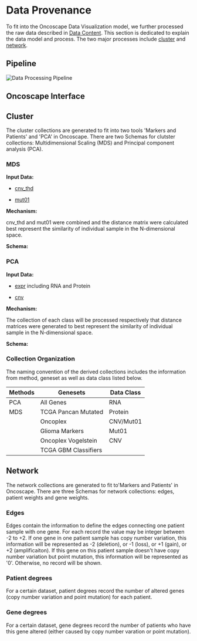 
# Data Provenance

To fit into the Oncoscape Data Visualization model, we further processed the raw data described in <a href='#data-content'>Data Content</a>. This section is dedicated to explain the data model and process. The two major processes include <a href='#cluster'>cluster</a> and <a href='#network'>network</a>.

## Pipeline

![Data Processing Pipeline](/images/datapipeline2.png)

## Oncoscape Interface

## Cluster

The cluster collections are generated to fit into two tools 'Markers and Patients' and 'PCA' in Oncoscape. There are two Schemas for clutster collections: Multidimensional Scaling (MDS) and Principal component analysis (PCA).

### MDS


**Input Data:**

- <a href='#data-type7'>cnv_thd</a>

- <a href='#data-type7'>mut01</a>


**Mechanism:**

cnv_thd and mut01 were combined and the distance matrix were calculated best represent the similarity of individual sample in the N-dimensional space.


**Schema:**

### PCA


**Input Data:**

- <a href='#data-type7'>expr</a> including RNA and Protein

- <a href='#data-type7'>cnv</a>


**Mechanism:**

The collection of each class will be processed respectively that distance matrices were generated to best represent the similarity of individual sample in the N-dimensional space.


**Schema:**

### Collection Organization

The naming convention of the derived collections includes the information from method, geneset as well as data class listed below.

Methods | Genesets | Data Class
--------- | ----------- | -----------
PCA | All Genes | RNA
MDS | TCGA Pancan Mutated | Protein
    | Oncoplex | CNV/Mut01
    | Glioma Markers | Mut01
    | Oncoplex Vogelstein | CNV
    | TCGA GBM Classifiers |    

## Network

The network collections are generated to fit to'Markers and Patients' in Oncoscape. There are three Schemas for network collections: edges, patient weights and gene weights.

### Edges

Edges contain the information to define the edges connecting one patient sample with one gene. For each record the value may be integer between -2 to +2. If one gene in one patient sample has copy number variation, this information will be represented as -2 (deletion), or -1 (loss), or +1 (gain), or +2 (amplificaiton). If this gene on this patient sample doesn't have copy number variation but point mutation, this information will be represented as '0'. Otherwise, no record will be shown. 

### Patient degrees

For a certain dataset, patient degrees record the number of altered genes (copy number variation and point mutation) for each patient.

### Gene degrees

For a certain dataset, gene degrees record the number of patients who have this gene altered (either caused by copy number varation or point mutation).
